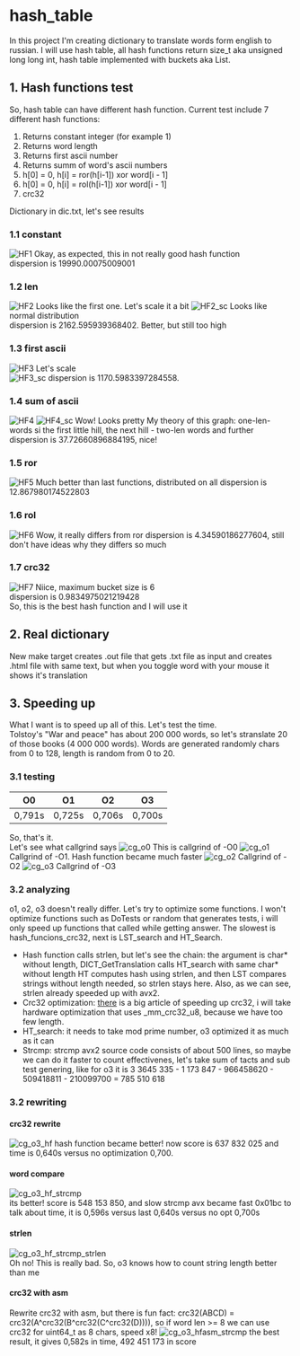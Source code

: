# hash_table
In this project I'm creating dictionary to translate words form english to russian. I will use hash table, all hash functions return size_t aka unsigned long long int, hash table implemented with buckets aka List.
## 1. Hash functions test
So, hash table can have different hash function. Current test include 7 different hash functions:
1. Returns constant integer (for example 1)
2. Returns word length
3. Returns first ascii number
4. Returns summ of word's ascii numbers
5. h[0] = 0, h[i] = ror(h[i-1]) xor word[i - 1]
6. h[0] = 0, h[i] = rol(h[i-1]) xor word[i - 1]
7. crc32

Dictionary in dic.txt, let's see results
### 1.1 constant
![HF1](/graphs/HF_1_const.png)
Okay, as expected, this in not really good hash function   
dispersion is 19990.00075009001
### 1.2 len
![HF2](/graphs/HF_2_len.png)
Looks like the first one. Let's scale it a bit
![HF2_sc](/graphs/HF_2_len_scaled.png)
Looks like normal distribution   
dispersion is 2162.595939368402. Better, but still too high
### 1.3 first ascii
![HF3](/graphs/HF_3_first_ascii.png)
Let's scale   
![HF3_sc](/graphs/HF_3_first_ascii_scaled.png)
dispersion is 1170.5983397284558.   
### 1.4 sum of ascii
![HF4](/graphs/HF_4_sum_ascii.png)
![HF4_sc](/graphs/HF_4_sum_ascii_scaled.png)
Wow! Looks pretty
My theory of this graph: one-len-words si the first little hill, the next hill - two-len words and further   
dispersion is 37.72660896884195, nice!
### 1.5 ror
![HF5](/graphs/HF_5_ror.png)
Much better than last functions, distributed on all 
dispersion is 12.867980174522803
### 1.6 rol
![HF6](/graphs/HF_6_rol.png)
Wow, it really differs from ror
dispersion is 4.34590186277604, still don't have ideas why they differs so much
### 1.7 crc32
![HF7](/graphs/HF_7_crc32.png)
Niice, maximum bucket size is 6   
dispersion is 0.9834975021219428   
So, this is the best hash function and I will use it
## 2. Real dictionary
New make target creates .out file that gets .txt file as input and creates .html file with same text, but when you toggle word with your mouse it shows it's translation
## 3. Speeding up
What I want is to speed up all of this. Let's test the time.   
Tolstoy's "War and peace" has about 200 000 words, so let's stranslate 20 of those books (4 000 000 words). Words are generated randomly chars from 0 to 128, length is random from 0 to 20.
### 3.1 testing
| O0     | O1     | O2     | O3     |
| ------ | ------ | ------ | ------ |
| 0,791s | 0,725s | 0,706s | 0,700s |

So, that's it.   
Let's see what callgrind says
![cg_o0](/callgrind_results/cg_o0.png)
This is callgrind of -O0
![cg_o1](/callgrind_results/cg_o1.ng)
Callgrind of -O1. Hash function became much faster
![cg_o2](/callgrind_results/cg_o2.png)
Callgrind of -O2
![cg_o3](/callgrind_results/cg_o3.png)
Callgrind of -O3
### 3.2 analyzing
o1, o2, o3 doesn't really differ. Let's try to optimize some functions. I won't optimize functions such as DoTests or random that generates tests, i will only speed up functions that called while getting answer. The slowest is hash_funcions_crc32, next is LST_search and HT_Search.
* Hash function calls strlen, but let's see the chain: the argument is char* without length, DICT_GetTranslation calls HT_search with same char* without length HT computes hash using strlen, and then LST compares strings without length needed, so strlen stays here. Also, as we can see, strlen already speeded up with avx2.   
* Crc32 optimization: [there](https://github.com/komrad36/CRC) is a big article of speeding up crc32, i will take hardware optimization that uses _mm_crc32_u8, because we have too few length.
* HT_search: it needs to take mod prime number, o3 optimized it as much as it can
* Strcmp: strcmp avx2 source code consists of about 500 lines, so maybe we can do it faster
to count effectivenes, let's take sum of tacts and sub test genering, like for o3 it is 3 3645 335 - 1 173 847 - 966458620 - 509418811 - 210099700 = 785 510 618
### 3.2 rewriting
#### crc32 rewrite
![cg_o3_hf](/callgrind_results/cg_o3_hf.png)
hash function became better! now score is 637 832 025
and time is 0,640s versus no optimization 0,700.
#### word compare
![cg_o3_hf_strcmp](/callgrind_results/cg_o3_hf_strcmp.png)   
its better!
score is 548 153 850, and slow strcmp avx became fast 0x01bc
to talk about time, it is 0,596s versus last 0,640s versus no opt 0,700s
#### strlen
![cg_o3_hf_strcmp_strlen](/callgrind_results/cg_o3_hf_strcmp_strlen.png)   
Oh no! This is really bad. So, o3 knows how to count string length better than me
#### crc32 with asm 
Rewrite crc32 with asm, but there is fun fact: crc32(ABCD) = crc32(A^crc32(B^crc32(C^crc32(D)))), so if word len >= 8 we can use crc32 for uint64_t as 8 chars, speed x8!
![cg_o3_hfasm_strcmp](/callgrind_results/cg_o3_hfasm_strcmp.png)
the best result, it gives 0,582s in time, 492 451 173 in score
